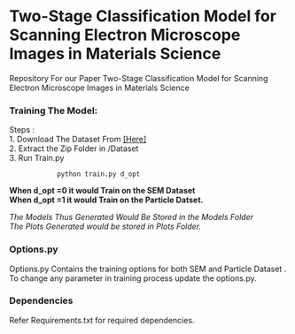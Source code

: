 
# Two-Stage Classification Model for Scanning Electron Microscope Images in Materials Science
 Repository For our Paper Two-Stage Classification Model for Scanning Electron Microscope Images in Materials Science
 
 ### Training The Model:
 Steps : <br>
        1. Download The Dataset From <a href="https://drive.google.com/file/d/1n_U_zcuVCVaREkWzG-T6gkWUp2DhrYGk/view?usp=sharing">[Here]<a><br>
        2. Extract the Zip Folder in /Dataset<br>
        3. Run Train.py
            
```
            python train.py d_opt
```
            
 <strong>When d_opt =0 it would Train on the SEM Dataset</strong> <br>
 <strong> When d_opt =1 it would Train on the Particle Datset.</strong>
    
 <i> The Models Thus Generated Would Be Stored in the Models Folder <br> The Plots Generated would be stored in Plots Folder. </i>
 ### Options.py
 Options.py Contains the training options for both SEM and Particle Dataset . To change any parameter in training process update the options.py.
 
 ### Dependencies
 Refer Requirements.txt for required dependencies.
 
